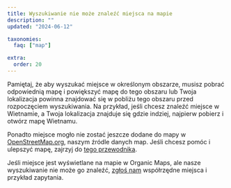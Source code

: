 ```yaml
---
title: Wyszukiwanie nie może znaleźć miejsca na mapie
description: ""
updated: "2024-06-12"

taxonomies:
  faq: ["map"]

extra:
  order: 20
---
```


Pamiętaj, że aby wyszukać miejsce w określonym obszarze, musisz pobrać odpowiednią mapę i powiększyć mapę do tego obszaru lub Twoja lokalizacja powinna znajdować się w pobliżu tego obszaru przed rozpoczęciem wyszukiwania. Na przykład, jeśli chcesz znaleźć miejsce w Wietnamie, a Twoja lokalizacja znajduje się gdzie indziej, najpierw pobierz i otwórz mapę Wietnamu.

Ponadto miejsce mogło nie zostać jeszcze dodane do mapy w [OpenStreetMap.org](https://www.openstreetmap.org/), naszym źródle danych map. Jeśli chcesz pomóc i ulepszyć mapę, zajrzyj do [tego przewodnika](https://wiki.openstreetmap.org/wiki/Pl:Wk%C5%82ad_w_dane_mapowe).

Jeśli miejsce jest wyświetlane na mapie w Organic Maps, ale nasze wyszukiwanie nie może go znaleźć, [zgłoś nam](mailto:support@organicmaps.app) współrzędne miejsca i przykład zapytania.
